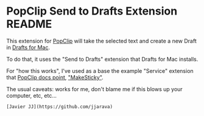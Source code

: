 # PopClip Send to Drafts Extension README

This extension for [PopClip][pclip] will take the selected text and create a new Draft in [Drafts for Mac][dm].

To do that, it uses the "Send to Drafts" extension that Drafts for Mac installs.

For "how this works", I've used as a base the example "Service" extension that [PopClip docs point][ppdoc], ["MakeSticky"][ms].

The usual caveats: works for me, don't blame me if this blows up your computer, etc, etc...

	[Javier JJ](https://github.com/jjarava)

[pclip]: http://pilotmoon.com/popclip/
[extsource]: https://github.com/pilotmoon/PopClip-Extensions
[dm]: https://getdrafts.com/
[ppdoc]: https://github.com/pilotmoon/PopClip-Extensions#general-overview
[ms]: https://github.com/pilotmoon/PopClip-Extensions/tree/master/source/MakeSticky 